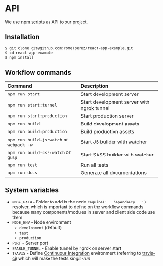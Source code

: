 # API

We use [npm scripts](https://docs.npmjs.com/misc/scripts) as API to our project.

## Installation

```bash
$ git clone git@github.com:romelperez/react-app-example.git
$ cd react-app-example
$ npm install
```

## Workflow commands

| Command | Description    |
| :------ | :------------- |
| `npm run start` | Start development server |
| `npm run start:tunnel` | Start development server with [ngrok](https://ngrok.com) tunnel |
| `npm run start:production` | Start production server |
| `npm run build` | Build development assets |
| `npm run build:production` | Build production assets |
| `npm run build-js:watch` or `webpack -w` | Start JS builder with watcher |
| `npm run build-css:watch` or `gulp` | Start SASS builder with watcher |
| `npm run test` | Run all tests |
| `npm run docs` | Generate all documentations |

## System variables

- `NODE_PATH` - Folder to add in the node `require('...dependency...')` resolver, which is important to define on the workflow commands because many components/modules in server and client side code use them
- `NODE_ENV` - Node environment
  - `development` (default)
  - `test`
  - `production`
- `PORT` - Server port
- `ENABLE_TUNNEL` - Enable tunnel by [ngrok](https://ngrok.com) on server start
- `TRAVIS` - Define [Continuous Integration](https://en.wikipedia.org/wiki/Continuous_integration) environment (referring to [travis-ci](http://travis-ci.org)) which will make the tests _single-run_
